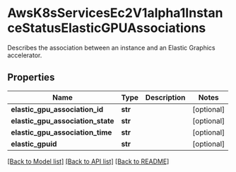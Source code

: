 # AwsK8sServicesEc2V1alpha1InstanceStatusElasticGPUAssociations

Describes the association between an instance and an Elastic Graphics accelerator.
## Properties
Name | Type | Description | Notes
------------ | ------------- | ------------- | -------------
**elastic_gpu_association_id** | **str** |  | [optional] 
**elastic_gpu_association_state** | **str** |  | [optional] 
**elastic_gpu_association_time** | **str** |  | [optional] 
**elastic_gpuid** | **str** |  | [optional] 

[[Back to Model list]](../README.md#documentation-for-models) [[Back to API list]](../README.md#documentation-for-api-endpoints) [[Back to README]](../README.md)


